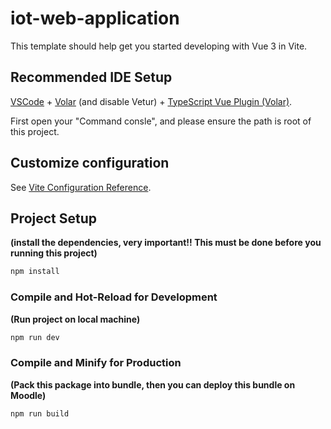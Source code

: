 # iot-web-application

This template should help get you started developing with Vue 3 in Vite.

## Recommended IDE Setup

[VSCode](https://code.visualstudio.com/) + [Volar](https://marketplace.visualstudio.com/items?itemName=Vue.volar) (and disable Vetur) + [TypeScript Vue Plugin (Volar)](https://marketplace.visualstudio.com/items?itemName=Vue.vscode-typescript-vue-plugin).



First open your "Command consle", and please ensure the path is root of this project.



## Customize configuration

See [Vite Configuration Reference](https://vitejs.dev/config/).

## Project Setup

 **(install the dependencies, very important!! This must be done before you running this project)**

```sh
npm install
```

### Compile and Hot-Reload for Development

**(Run project on local machine)**

```sh
npm run dev
```

### Compile and Minify for Production

 **(Pack this package into bundle, then you can deploy this bundle on Moodle)**

```sh
npm run build
```
